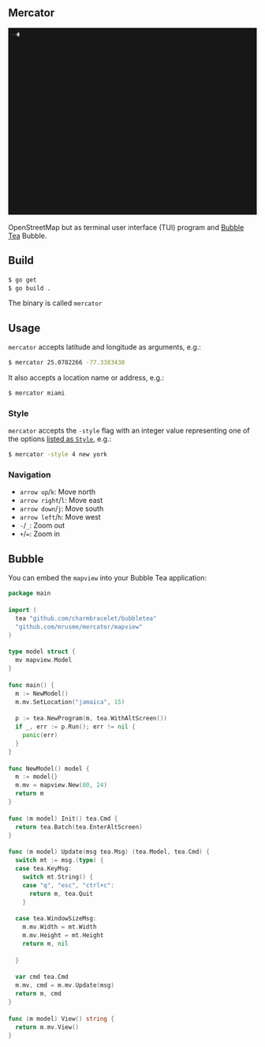 Mercator
--------

![mercator](mercator.gif)

OpenStreetMap but as terminal user interface (TUI) program and [Bubble 
Tea](https://github.com/charmbracelet/bubbletea) Bubble.

## Build

```sh
$ go get
$ go build .
```

The binary is called `mercator`


## Usage

`mercator` accepts latitude and longitude as arguments, e.g.:

```sh
$ mercator 25.0782266 -77.3383438
```

It also accepts a location name or address, e.g.:

```sh
$ mercator miami
```

### Style

`mercator` accepts the `-style` flag with an integer value representing one of 
the options [listed as 
`Style`](https://github.com/mrusme/mercator/blob/master/mapview/mapview.go#L24), 
e.g.:

```sh
$ mercator -style 4 new york
```


### Navigation

- `arrow up`/`k`: Move north
- `arrow right`/`l`: Move east
- `arrow down`/`j`: Move south
- `arrow left`/`h`: Move west
- `-`/`_`: Zoom out
- `+`/`=`: Zoom in


## Bubble

You can embed the `mapview` into your Bubble Tea application:

```go
package main

import (
  tea "github.com/charmbracelet/bubbletea"
  "github.com/mrusme/mercator/mapview"
)

type model struct {
  mv mapview.Model
}

func main() {
  m := NewModel()
  m.mv.SetLocation("jamaica", 15)

  p := tea.NewProgram(m, tea.WithAltScreen())
  if _, err := p.Run(); err != nil {
    panic(err)
  }
}

func NewModel() model {
  m := model{}
  m.mv = mapview.New(80, 24)
  return m
}

func (m model) Init() tea.Cmd {
  return tea.Batch(tea.EnterAltScreen)
}

func (m model) Update(msg tea.Msg) (tea.Model, tea.Cmd) {
  switch mt := msg.(type) {
  case tea.KeyMsg:
    switch mt.String() {
    case "q", "esc", "ctrl+c":
      return m, tea.Quit
    }

  case tea.WindowSizeMsg:
    m.mv.Width = mt.Width
    m.mv.Height = mt.Height
    return m, nil

  }

  var cmd tea.Cmd
  m.mv, cmd = m.mv.Update(msg)
  return m, cmd
}

func (m model) View() string {
  return m.mv.View()
}
```
